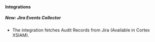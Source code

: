 
#### Integrations
##### New: Jira Events Collector
- The integration fetches Audit Records from Jira (Available in Cortex XSIAM).
